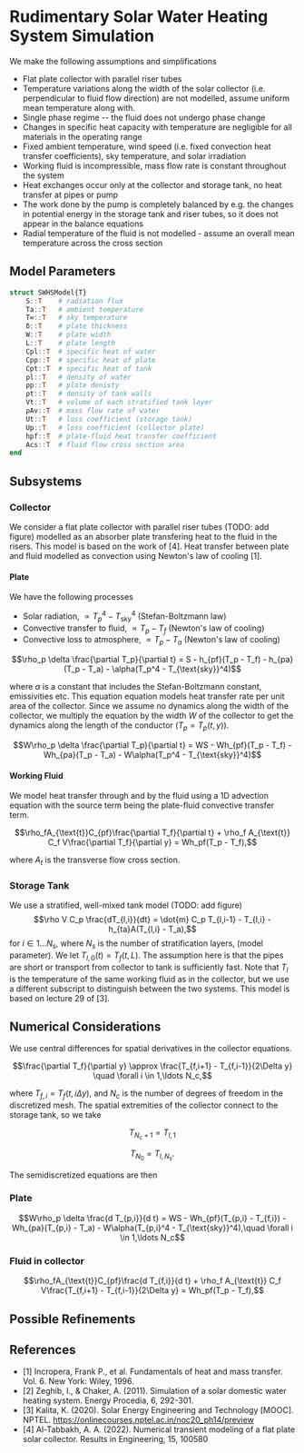 # Rudimentary Solar Water Heating System Simulation
We make the following assumptions and simplifications
- Flat plate collector with parallel riser tubes
- Temperature variations along the width of the solar collector (i.e. perpendicular to fluid flow direction) are not modelled, assume uniform mean temperature along with.
- Single phase regime -- the fluid does not undergo phase change
- Changes in specific heat capacity with temperature are negligible for all materials in the operating range
- Fixed ambient temperature, wind speed (i.e. fixed convection heat transfer coefficients), sky temperature, and solar irradiation
- Working fluid is incompressible, mass flow rate is constant throughout the system
- Heat exchanges occur only at the collector and storage tank, no heat transfer at pipes or pump
- The work done by the pump is completely balanced by e.g. the changes in potential energy in the storage tank and riser tubes, so it does not appear in the balance equations
- Radial temperature of the fluid is not modelled - assume an overall mean temperature across the cross section

## Model Parameters
```julia
struct SWHSModel{T}
    S::T    # radiation flux
    Ta::T   # ambient temperature
    T∞::T   # sky temperature
    δ::T    # plate thickness
    W::T    # plate width
    L::T    # plate length
    Cpl::T  # specific heat of water
    Cpp::T  # specific heat of plate
    Cpt::T  # specific heat of tank
    ρl::T   # density of water
    ρp::T   # plate denisty
    ρt::T   # density of tank walls
    Vt::T   # volume of each stratified tank layer
    ρAv::T  # mass flow rate of water
    Ut::T   # loss coefficient (storage tank)
    Up::T   # loss coefficient (collector plate)
    hpf::T  # plate-fluid heat transfer coefficient
    Acs::T  # fluid flow cross section area
end
```
## Subsystems
### Collector
We consider a flat plate collector with parallel riser tubes (TODO: add figure) modelled as an absorber plate transfering heat to the fluid in the risers. This model is based on the work of [4]. Heat transfer between plate and fluid modelled as convection using Newton's law of cooling [1].
#### Plate
We have the following processes
- Solar radiation, $\propto T_p^4 - T_{\text{sky}}^4$ (Stefan-Boltzmann law)
- Convective transfer to fluid, $\propto  T_p - T_f$ (Newton's law of cooling)
- Convective loss to atmosphere, $\propto T_p - T_a$ (Newton's law of cooling)

$$\rho_p \delta \frac{\partial T_p}{\partial t} = S - h_{pf}(T_p - T_f) - h_{pa}(T_p - T_a) - \alpha(T_p^4 - T_{\text{sky}}^4)$$

where $\alpha$ is a constant that includes the Stefan-Boltzmann constant, emissivities etc. This equation equation models heat transfer rate per unit area of the collector. Since we assume no dynamics along the width of the collector, we multiply the equation by the width $W$ of the collector to get the dynamics along the length of the conductor ($T_p = T_p(t, y)$).

$$W\rho_p \delta \frac{\partial T_p}{\partial t} = WS - Wh_{pf}(T_p - T_f) - Wh_{pa}(T_p - T_a) - W\alpha(T_p^4 - T_{\text{sky}}^4)$$

#### Working Fluid
We model heat transfer through and by the fluid using a 1D advection equation with the source term being the plate-fluid convective transfer term.

$$\rho_fA_{\text{t}}C_{pf}\frac{\partial T_f}{\partial t} + \rho_f A_{\text{t}} C_f V\frac{\partial T_f}{\partial y} = Wh_pf(T_p - T_f),$$

where $A_t$ is the transverse flow cross section.

### Storage Tank
We use a stratified, well-mixed tank model (TODO: add figure)
$$\rho V C_p \frac{dT_{l,i}}{dt} = \dot{m} C_p T_{l,i-1} - T_{l,i} - h_{ta}A(T_{l,i} - T_a),$$
for $i \in 1 \ldots N_s$, where $N_s$ is the number of stratification layers, (model parameter). We let $T_{l,0}(t) = T_f(t, L)$. The assumption here is that the pipes are short or transport from collector to tank is sufficiently fast.
Note that $T_l$ is the temperature of the same working fluid as in the collector, but we use a different subscript to distinguish between the two systems.
This model is based on lecture 29 of [3].

## Numerical Considerations
We use central differences for spatial derivatives in the collector equations.

$$\frac{\partial T_f}{\partial y} \approx \frac{T_{f,i+1} - T_{f,i-1}}{2\Delta y} \quad \forall i \in 1,\ldots N_c,$$

where $T_{f,i} = T_f(t, i\Delta y)$, and $N_c$ is the number of degrees of freedom in the discretized mesh. The spatial extremities of the collector
connect to the storage tank, so we take

$$T_{N_c+1} = T_{l,1}$$

$$T_{N_0} = T_{l, N_s}.$$

The semidiscretized equations are then
### Plate
$$W\rho_p \delta \frac{d T_{p,i}}{d t} = WS - Wh_{pf}(T_{p,i} - T_{f,i}) - Wh_{pa}(T_{p,i} - T_a) - W\alpha(T_{p,i}^4 - T_{\text{sky}}^4),\quad \forall i \in 1,\ldots N_c$$
### Fluid in collector
$$\rho_fA_{\text{t}}C_{pf}\frac{d T_{f,i}}{d t} + \rho_f A_{\text{t}} C_f V\frac{T_{f,i+1} - T_{f,i-1}}{2\Delta y} = Wh_pf(T_p - T_f),$$

## Possible Refinements


##  References
- [1] Incropera, Frank P., et al. Fundamentals of heat and mass transfer. Vol. 6. New York: Wiley, 1996.
- [2] Zeghib, I., & Chaker, A. (2011). Simulation of a solar domestic water heating system. Energy Procedia, 6, 292-301.
- [3] Kalita, K. (2020). Solar Energy Engineering and Technology [MOOC]. NPTEL. https://onlinecourses.nptel.ac.in/noc20_ph14/preview
- [4] Al-Tabbakh, A. A. (2022). Numerical transient modeling of a flat plate solar collector. Results in Engineering, 15, 100580